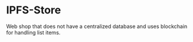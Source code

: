 # IPFS-Store
Web shop that does not have a centralized database and uses blockchain for handling list items.
